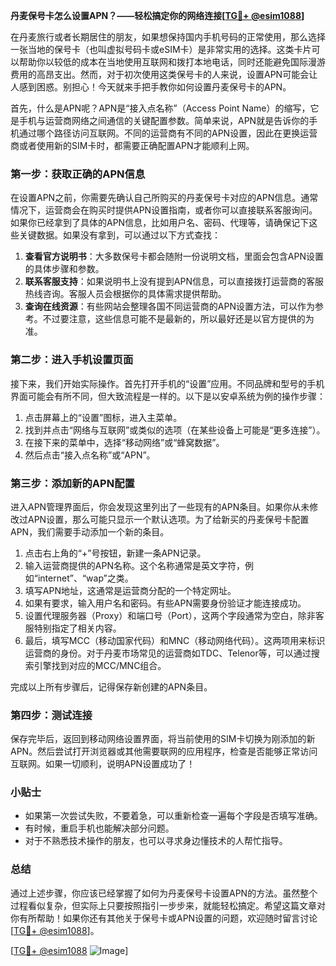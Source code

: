 **丹麦保号卡怎么设置APN？——轻松搞定你的网络连接[[TG💪+ @esim1088](https://t.me/s/esim1088)]**

在丹麦旅行或者长期居住的朋友，如果想保持国内手机号码的正常使用，那么选择一张当地的保号卡（也叫虚拟号码卡或eSIM卡）是非常实用的选择。这类卡片可以帮助你以较低的成本在当地使用互联网和拨打本地电话，同时还能避免国际漫游费用的高昂支出。然而，对于初次使用这类保号卡的人来说，设置APN可能会让人感到困惑。别担心！今天就来手把手教你如何设置丹麦保号卡的APN。

首先，什么是APN呢？APN是“接入点名称”（Access Point Name）的缩写，它是手机与运营商网络之间通信的关键配置参数。简单来说，APN就是告诉你的手机通过哪个路径访问互联网。不同的运营商有不同的APN设置，因此在更换运营商或者使用新的SIM卡时，都需要正确配置APN才能顺利上网。

### 第一步：获取正确的APN信息

在设置APN之前，你需要先确认自己所购买的丹麦保号卡对应的APN信息。通常情况下，运营商会在购买时提供APN设置指南，或者你可以直接联系客服询问。如果你已经拿到了具体的APN信息，比如用户名、密码、代理等，请确保记下这些关键数据。如果没有拿到，可以通过以下方式查找：

1. **查看官方说明书**：大多数保号卡都会随附一份说明文档，里面会包含APN设置的具体步骤和参数。
2. **联系客服支持**：如果说明书上没有提到APN信息，可以直接拨打运营商的客服热线咨询。客服人员会根据你的具体需求提供帮助。
3. **查询在线资源**：有些网站会整理各国不同运营商的APN设置方法，可以作为参考。不过要注意，这些信息可能不是最新的，所以最好还是以官方提供的为准。

### 第二步：进入手机设置页面

接下来，我们开始实际操作。首先打开手机的“设置”应用。不同品牌和型号的手机界面可能会有所不同，但大致流程是一样的。以下是以安卓系统为例的操作步骤：

1. 点击屏幕上的“设置”图标，进入主菜单。
2. 找到并点击“网络与互联网”或类似的选项（在某些设备上可能是“更多连接”）。
3. 在接下来的菜单中，选择“移动网络”或“蜂窝数据”。
4. 然后点击“接入点名称”或“APN”。

### 第三步：添加新的APN配置

进入APN管理界面后，你会发现这里列出了一些现有的APN条目。如果你从未修改过APN设置，那么可能只显示一个默认选项。为了给新买的丹麦保号卡配置APN，我们需要手动添加一个新的条目。

1. 点击右上角的“+”号按钮，新建一条APN记录。
2. 输入运营商提供的APN名称。这个名称通常是英文字符，例如“internet”、“wap”之类。
3. 填写APN地址，这通常是运营商分配的一个特定网址。
4. 如果有要求，输入用户名和密码。有些APN需要身份验证才能连接成功。
5. 设置代理服务器（Proxy）和端口号（Port），这两个字段通常为空白，除非客服特别指定了相关内容。
6. 最后，填写MCC（移动国家代码）和MNC（移动网络代码）。这两项用来标识运营商的身份。对于丹麦市场常见的运营商如TDC、Telenor等，可以通过搜索引擎找到对应的MCC/MNC组合。

完成以上所有步骤后，记得保存新创建的APN条目。

### 第四步：测试连接

保存完毕后，返回到移动网络设置界面，将当前使用的SIM卡切换为刚添加的新APN。然后尝试打开浏览器或其他需要联网的应用程序，检查是否能够正常访问互联网。如果一切顺利，说明APN设置成功了！

### 小贴士

- 如果第一次尝试失败，不要着急，可以重新检查一遍每个字段是否填写准确。
- 有时候，重启手机也能解决部分问题。
- 对于不熟悉技术操作的朋友，也可以寻求身边懂技术的人帮忙指导。

### 总结

通过上述步骤，你应该已经掌握了如何为丹麦保号卡设置APN的方法。虽然整个过程看似复杂，但实际上只要按照指引一步步来，就能轻松搞定。希望这篇文章对你有所帮助！如果你还有其他关于保号卡或APN设置的问题，欢迎随时留言讨论[[TG💪+ @esim1088](https://t.me/s/esim1088)]。

[[TG💪+ @esim1088](https://t.me/s/esim1088) ![Image](https://i.postimg.cc/4NQfJmqS/Snipaste-2025-05-13-00-14-12.png)]